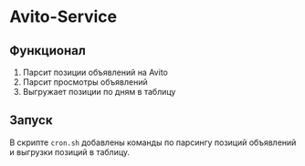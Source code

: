 # Avito-Service

## Функционал
1. Парсит позиции объявлений на Avito
2. Парсит просмотры объявлений
3. Выгружает позиции по дням в таблицу

## Запуск

В скрипте `cron.sh` добавлены команды по парсингу позиций объявлений и выгрузки позиций в таблицу.
